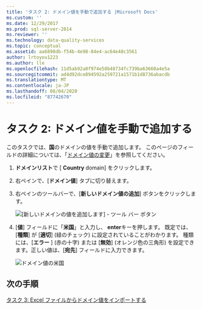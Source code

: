 ```yaml
---
title: 'タスク 2: ドメイン値を手動で追加する |Microsoft Docs'
ms.custom: ''
ms.date: 12/29/2017
ms.prod: sql-server-2014
ms.reviewer: ''
ms.technology: data-quality-services
ms.topic: conceptual
ms.assetid: aa6898db-f54b-4e98-84e4-ac64e48c3561
author: lrtoyou1223
ms.author: lle
ms.openlocfilehash: 11d5ab92a0f974e58b48734fc739ba63660a4e5a
ms.sourcegitcommit: ad4d92dce894592a259721a1571b1d8736abacdb
ms.translationtype: MT
ms.contentlocale: ja-JP
ms.lasthandoff: 08/04/2020
ms.locfileid: "87742670"
---
```

# <a name="task-2-adding-domain-values-manually"></a>タスク 2: ドメイン値を手動で追加する
  このタスクでは、**国**のドメインの値を手動で追加します。 このページのフィールドの詳細については、「[ドメイン値の変更](https://msdn.microsoft.com/library/hh510408.aspx)」を参照してください。  
  
1.  **ドメインリスト**で [ **Country** domain] をクリックします。  
  
2.  右ペインで、[**ドメイン値**] タブに切り替えます。  
  
3.  右ペインのツールバーで、[**新しいドメイン値の追加**] ボタンをクリックします。  
  
     ![[新しいドメインの値を追加します] - ツール バー ボタン](../../2014/tutorials/media/et-addingdomainvaluesmanually-01.jpg "[新しいドメインの値を追加します] - ツール バー ボタン")  
  
4.  [**値**] フィールドに「**米国**」と入力し、 **enter**キーを押します。 既定では、[**種類**] が [**適切**] (緑のチェック) に設定されていることがわかります。 種類には、[**エラー** ] (赤の十字) または [**無効**] (オレンジ色の三角形) を設定できます。正しい値は、[**宛先**] フィールドに入力できます。  
  
     ![ドメイン値の米国](../../2014/tutorials/media/et-addingdomainvaluesmanually-02.jpg "ドメイン値の米国")  
  
## <a name="next-step"></a>次の手順  
 [タスク 3: Excel ファイルからドメイン値をインポートする](../../2014/tutorials/task-3-importing-domain-values-from-an-excel-file.md)  
  
  
